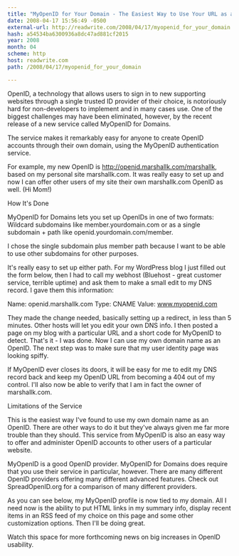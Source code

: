 ```yaml
---
title: "MyOpenID for Your Domain - The Easiest Way to Use Your URL as an OpenID"
date: 2008-04-17 15:56:49 -0500
external-url: http://readwrite.com/2008/04/17/myopenid_for_your_domain
hash: a54534ba6300936a8dc47ad881cf2015
year: 2008
month: 04
scheme: http
host: readwrite.com
path: /2008/04/17/myopenid_for_your_domain

---
```


OpenID, a technology that allows users to sign in to new supporting websites through a single trusted ID provider of their choice, is notoriously hard for non-developers to implement and in many cases use.   One of the biggest challenges may have been eliminated, however, by the recent release of a new service called MyOpenID for Domains.


The service makes it remarkably easy for anyone to create OpenID accounts through their own domain, using the MyOpenID authentication service.  


For example, my new OpenID is http://openid.marshallk.com/marshallk, based on my personal site marshallk.com.  It was really easy to set up and now I can offer other users of my site their own marshallk.com OpenID as well. (Hi Mom!)


How It's Done

MyOpenID for Domains lets you set up OpenIDs in one of two formats:  Wildcard subdomains like member.yourdomain.com or as a single subdomain + path like openid.yourdomain.com/member.




I chose the single subdomain plus member path because I want to be able to use other subdomains for other purposes.  


It's really easy to set up either path.  For my WordPress blog I just filled out the form below, then I had to call my webhost (Bluehost - great customer service, terrible uptime) and ask them to make a small edit to my DNS record.  I gave them this information:


Name: openid.marshallk.com
Type: CNAME
Value: www.myopenid.com 


They made the change needed, basically setting up a redirect, in less than 5 minutes.  Other hosts will let you edit your own DNS info.  I then posted a page on my blog with a particular URL and a short code for MyOpenID to detect.  That's it - I was done.  Now I can use my own domain name as an OpenID.  The next step was to make sure that my user identity page was looking spiffy.


If MyOpenID ever closes its doors, it will be easy for me to edit my DNS record back and keep my OpenID URL from becoming a 404 out of my control.  I'll also now be able to verify that I am in fact the owner of marshallk.com.


Limitations of the Service

This is the easiest way I've found to use my own domain name as an OpenID.  There are other ways to do it but they've always given me far more trouble than they should.  This service from MyOpenID is also an easy way to offer and administer OpenID accounts to other users of a particular website.


MyOpenID is a good OpenID provider.  MyOpenID for Domains does require that you use their service in particular, however.  There are many different OpenID providers offering many different advanced features.  Check out SpreadOpenID.org for a comparison of many different providers.


As you can see below, my MyOpenID profile is now tied to my domain.  All I need now is the ability to put HTML links in my summary info, display recent items in an RSS feed of my choice on this page and some other customization options.  Then I'll be doing great.


Watch this space for more forthcoming news on big increases in OpenID usability.
